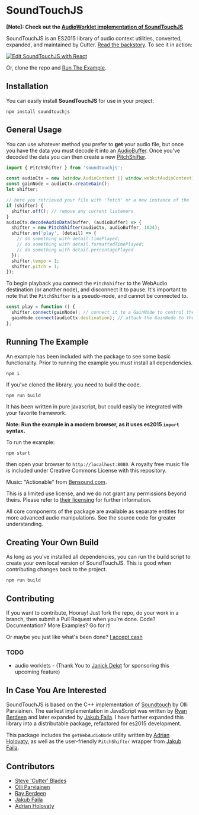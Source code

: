 # SoundTouchJS

**[Note]: Check out the [AudioWorklet implementation of SoundTouchJS](https://github.com/cutterbl/soundtouchjs-audio-worklet)**

SoundTouchJS is an ES2015 library of audio context utilities, converted, expanded, and maintained by Cutter. [Read the backstory](#in-case-you-are-interested). To see it in action:

[![Edit SoundTouchJS with React](https://codesandbox.io/static/img/play-codesandbox.svg)](https://codesandbox.io/s/soundtouchjs-with-react-qdci0?fontsize=14&hidenavigation=1&theme=dark)

Or, clone the repo and [Run The Example](#running-the-example).

## Installation

You can easily install **SoundTouchJS** for use in your project:

```
npm install soundtouchjs
```

## General Usage

You can use whatever method you prefer to **get** your audio file, but once you have the data you must decode it into an [AudioBuffer](https://developer.mozilla.org/en-US/docs/Web/API/AudioBuffer). Once you've decoded the data you can then create a new [PitchShifter](#PitchShifter).

```javascript
import { PitchShifter } from 'soundtouchjs';

const audioCtx = new (window.AudioContext || window.webkitAudioContext)();
const gainNode = audioCtx.createGain();
let shifter;

// here you retrieved your file with 'fetch' or a new instance of the 'FileReader', and from the data...
if (shifter) {
  shifter.off(); // remove any current listeners
}
audioCtx.decodeAudioData(buffer, (audioBuffer) => {
  shifter = new PitchShifter(audioCtx, audioBuffer, 1024);
  shifter.on('play', (detail) => {
    // do something with detail.timePlayed;
    // do something with detail.formattedTimePlayed;
    // do something with detail.percentagePlayed
  });
  shifter.tempo = 1;
  shifter.pitch = 1;
});
```

To begin playback you connect the `PitchShifter` to the WebAudio destination (or another node), and disconnect it to pause. It's important to note that the `PitchShifter` is a pseudo-node, and cannot be connected to.

```javascript
const play = function () {
  shifter.connect(gainNode); // connect it to a GainNode to control the volume
  gainNode.connect(audioCtx.destination); // attach the GainNode to the 'destination' to begin playback
};
```

## Running The Example

An example has been included with the package to see some basic functionality. Prior to running the example you must install all dependencies.

```
npm i
```

If you've cloned the library, you need to build the code.

```
npm run build
```

It has been written in pure javascript, but could easily be integrated with your favorite framework.

**Note: Run the example in a modern browser, as it uses es2015 `import` syntax.**

To run the example:

```
npm start
```

then open your browser to `http://localhost:8080`. A royalty free music file is included under Creative Commons License with this repository.

Music: "Actionable" from [Bensound.com](http://bensound.com).

This is a limited use license, and we do not grant any permissions beyond theirs. Please refer to [their licensing](https://www.bensound.com/licensing) for further information.

All core components of the package are available as separate entities for more advanced audio manipulations. See the source code for greater understanding.

## Creating Your Own Build

As long as you've installed all dependencies, you can run the build script to create your own local version of SoundTouchJS. This is good when contributing changes back to the project.

```
npm run build
```

## Contributing

If you want to contribute, Hooray! Just fork the repo, do your work in a branch, then submit a Pull Request when you're done. Code? Documentation? More Examples? Go for it!

Or maybe you just like what's been done? [I accept cash](https://paypal.me/cutterbl?locale.x=en_US)

### TODO

- audio worklets - (Thank You to [Janick Delot](https://github.com/watch-janick) for sponsoring this upcoming feature)

## In Case You Are Interested

SoundTouchJS is based on the C++ implementation of [Soundtouch](https://www.surina.net/soundtouch/) by Olli Parviainen. The earliest implementation in JavaScript was written by [Ryan Berdeen](https://github.com/also/soundtouch-js) and later expanded by [Jakub Faila](https://github.com/jakubfiala/soundtouch-js). I have further expanded this library into a distributable package, refactored for es2015 development.

This package includes the `getWebAudioNode` utility written by [Adrian Holovaty](https://github.com/adrianholovaty), as well as the user-friendly `PitchShifter` wrapper from [Jakub Faila](https://github.com/jakubfiala/soundtouch-js).

## Contributors

- [Steve 'Cutter' Blades](https://cutterscrossing.com)
- [Olli Parviainen](https://www.surina.net/soundtouch/)
- [Ray Berdeen](http://ryanberdeen.com)
- [Jakub Faila](http://fiala.space)
- [Adrian Holovaty](http://www.holovaty.com)
